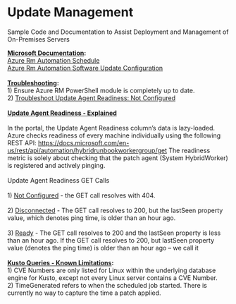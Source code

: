 # Update Management

Sample Code and Documentation to Assist Deployment and Management of On-Premises Servers

<b><u>Microsoft Documentation</u>:</b>
<br><a href="https://docs.microsoft.com/en-us/powershell/module/azurerm.automation/new-azurermautomationschedule?view=azurermps-6.13.0">Azure Rm Automation Schedule</a>
<br><a href="https://docs.microsoft.com/en-us/powershell/module/azurerm.automation/new-azurermautomationsoftwareupdateconfiguration?view=azurermps-6.13.0">Azure Rm Automation Software Update Configuration</a>
<br><br><b><u>Troubleshooting</u>:</b><br>1) Ensure Azure RM PowerShell module is completely up to date.<br>2) <a href="https://www.youtube.com/watch?v=6fhvYSgQRwg">Troubleshoot Update Agent Readiness: Not Configured</a>
<br><br>
<b><u>Update Agent Readiness - Explained</b></u>
<br><br>In the portal, the Update Agent Readiness column’s data is lazy-loaded. Azure checks readiness of every machine individually using the following REST API: https://docs.microsoft.com/en-us/rest/api/automation/hybridrunbookworkergroup/get
The readiness metric is solely about checking that the patch agent (System HybridWorker) is registered and actively pinging.
<br><br>Update Agent Readiness GET Calls
<br><br>1) <u>Not Configured</u> - the GET call resolves with 404.
<br><br>2) <u>Disconnected</u> - The GET call resolves to 200, but the lastSeen property value, which denotes ping time, is older than an hour ago.
<br><br>3) <u>Ready</u> - The GET call resolves to 200 and the lastSeen property is less than an hour ago.
If the GET call resolves to 200, but lastSeen property value (denotes the ping time) is older than an hour ago – we call it 
<br><br><b><u>Kusto Queries - Known Limitations</u>:</b>
<br>1) CVE Numbers are only listed for Linux within the underlying database engine for Kusto, except not every Linux server contains a CVE Number.
<br>2) TimeGenerated refers to when the scheduled job started. There is currently no way to capture the time a patch applied. 
